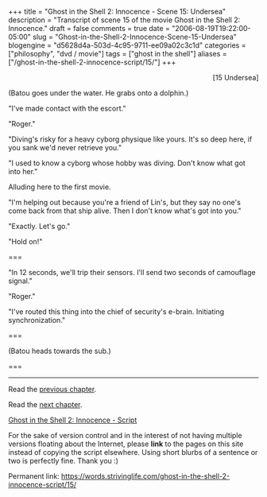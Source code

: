 +++
title = "Ghost in the Shell 2: Innocence - Scene 15: Undersea"
description = "Transcript of scene 15 of the movie Ghost in the Shell 2: Innocence."
draft = false
comments = true
date = "2006-08-19T19:22:00-05:00"
slug = "Ghost-in-the-Shell-2-Innocence-Scene-15-Undersea"
blogengine = "d5628d4a-503d-4c95-9711-ee09a02c3c1d"
categories = ["philosophy", "dvd / movie"]
tags = ["ghost in the shell"]
aliases = ["/ghost-in-the-shell-2-innocence-script/15/"]
+++

<p style="text-align: right">
[15 Undersea]
</p>
<p>
(Batou goes under the water.  He grabs onto a dolphin.)
</p>
<p>
&quot;I&#39;ve made contact with the escort.&quot;
</p>
<p>
&quot;Roger.&quot;
</p>
<!--more-->
<p>
&quot;Diving&#39;s risky for a heavy cyborg physique like yours. It&#39;s so deep here, if you sank we&#39;d never retrieve you.&quot;<!--adsense-->
</p>
<p>
&quot;I used to know a cyborg whose hobby was diving. Don&#39;t know what got into her.&quot;
</p>
<div class="note">
<p>
Alluding here to the first movie.
</p>
</div>
<p>
&quot;I&#39;m helping out because you&#39;re a friend of Lin&#39;s, but they say no one&#39;s come back from that ship alive. Then I don&#39;t know what&#39;s got into you.&quot;
</p>
<p>
&quot;Exactly. Let&#39;s go.&quot;
</p>
<p>
&quot;Hold on!&quot;
</p>
<p>
===
</p>
<p>
&quot;In 12 seconds, we&#39;ll trip their sensors. I&#39;ll send two seconds of camouflage signal.&quot;
</p>
<p>
&quot;Roger.&quot;
</p>
<p>
&quot;I&#39;ve routed this thing into the chief of security&#39;s e-brain. Initiating synchronization.&quot;
</p>
<p>
===
</p>
<p>
(Batou heads towards the sub.)
</p>
<p>
===
</p>
<hr />
<p>
Read the <a href="/ghost-in-the-shell-2-innocence-script/14/">previous chapter</a>.
</p>
<p>
Read the <a href="/ghost-in-the-shell-2-innocence-script/16/">next chapter</a>.
</p>
<p>
<a href="/ghost-in-the-shell-2-innocence-script/">Ghost in the Shell 2: Innocence - Script</a>
</p>
<div class="tip">
<p>
For the sake of version control and in the interest of not having multiple versions floating about the Internet, please <strong>link</strong> to the pages on this site instead of copying the script elsewhere. Using short blurbs of a sentence or two is perfectly fine.  Thank you :)
</p>
<p>
Permanent link: <a href="/ghost-in-the-shell-2-innocence-script/15/">https://words.strivinglife.com/ghost-in-the-shell-2-innocence-script/15/</a>
</p>
</div>

